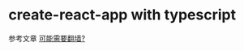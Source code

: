 # create-react-app with typescript


参考文章 [可能需要翻墙?](https://decembersoft.com/posts/recommended-react-typescript-libraries/)
